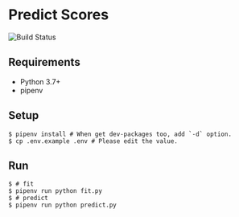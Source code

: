 # Predict Scores

![Build Status](https://github.com/gotoeveryone/predict-scores/workflows/Build/badge.svg)

## Requirements

- Python 3.7+
- pipenv

## Setup

```console
$ pipenv install # When get dev-packages too, add `-d` option.
$ cp .env.example .env # Please edit the value.
```

## Run

```console
$ # fit
$ pipenv run python fit.py
$ # predict
$ pipenv run python predict.py
```

